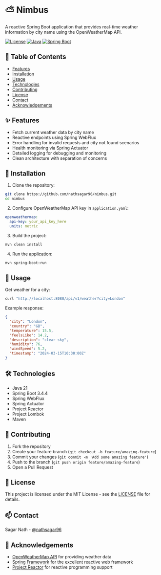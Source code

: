 # ⛅ Nimbus

A reactive Spring Boot application that provides real-time weather information by city name using the OpenWeatherMap
API.

[![License](https://img.shields.io/badge/license-MIT-blue.svg)](LICENSE)
[![Java](https://img.shields.io/badge/java-21-orange.svg)](https://openjdk.org/projects/jdk/21/)
[![Spring Boot](https://img.shields.io/badge/Spring%20Boot-3.4.4-brightgreen.svg)](https://spring.io/projects/spring-boot)

## 📑 Table of Contents

- [Features](#-features)
- [Installation](#-installation)
- [Usage](#-usage)
- [Technologies](#-technologies)
- [Contributing](#-contributing)
- [License](#-license)
- [Contact](#-contact)
- [Acknowledgements](#-acknowledgements)

## ✨ Features

- Fetch current weather data by city name
- Reactive endpoints using Spring WebFlux
- Error handling for invalid requests and city not found scenarios
- Health monitoring via Spring Actuator
- Detailed logging for debugging and monitoring
- Clean architecture with separation of concerns

## 🚀 Installation

1. Clone the repository:

```bash
git clone https://github.com/nathsagar96/nimbus.git
cd nimbus
```

2. Configure OpenWeatherMap API key in `application.yaml`:

```yaml
openweathermap:
  api-key: your_api_key_here
  units: metric
```

3. Build the project:

```bash
mvn clean install
```

4. Run the application:

```bash
mvn spring-boot:run
```

## 🎯 Usage

Get weather for a city:

```bash
curl "http://localhost:8080/api/v1/weather?city=London"
```

Example response:

```json
{
  "city": "London",
  "country": "GB",
  "temperature": 15.5,
  "feelsLike": 14.2,
  "description": "clear sky",
  "humidity": 76,
  "windSpeed": 5.2,
  "timestamp": "2024-03-15T10:30:00Z"
}
```

## 🛠 Technologies

- Java 21
- Spring Boot 3.4.4
- Spring WebFlux
- Spring Actuator
- Project Reactor
- Project Lombok
- Maven

## 👥 Contributing

1. Fork the repository
2. Create your feature branch (`git checkout -b feature/amazing-feature`)
3. Commit your changes (`git commit -m 'Add some amazing feature'`)
4. Push to the branch (`git push origin feature/amazing-feature`)
5. Open a Pull Request

## 📄 License

This project is licensed under the MIT License - see the [LICENSE](LICENSE) file for details.

## 📫 Contact

Sagar Nath - [@nathsagar96](https://github.com/nathsagar96)

## 🙏 Acknowledgements

- [OpenWeatherMap API](https://openweathermap.org/api) for providing weather data
- [Spring Framework](https://spring.io/) for the excellent reactive web framework
- [Project Reactor](https://projectreactor.io/) for reactive programming support